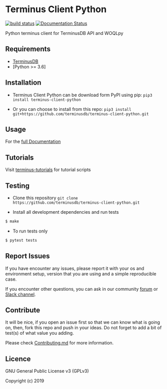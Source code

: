 Terminus Client Python
==========================

[![build status](https://api.travis-ci.org/terminusdb/terminus-client-python.svg?branch=master)](https://travis-ci.org/terminusdb/terminus-client-python)
[![Documentation Status](https://readthedocs.org/projects/terminus-client-python/badge/?version=latest)](https://terminus-client-python.readthedocs.io/en/latest/?badge=latest)

Python terminus client for TerminusDB API and WOQLpy

## Requirements
- [TerminusDB](https://github.com/terminusdb/terminus-server)
- [Python >= 3.6]

## Installation
-  Terminus Client Python can be download form PyPI using pip:
`pip3 install terminus-client-python`

- Or you can choose to install from this repo:
`pip3 install git+https://github.com/terminusdb/terminus-client-python.git`

## Usage
For the [full Documentation](https://terminus-client-python.readthedocs.io/)

## Tutorials
Visit [terminus-tutorials](https://github.com/terminusdb/terminus-tutorials) for tutorial scripts

## Testing
* Clone this repository
`git clone https://github.com/terminusdb/terminus-client-python.git`

* Install all development dependencies and run tests
```sh
$ make
```

* To run tests only
```sh
$ pytest tests
```

## Report Issues

If you have encounter any issues, please report it with your os and environment setup, version that you are using and a simple reproducible case.

If you encounter other questions, you can ask in our community [forum](https://community.terminusdb.com/) or [Slack channel](http://bit.ly/terminusdb-slack).

## Contribute

It will be nice, if you open an issue first so that we can know what is going on, then, fork this repo and push in your ideas. Do not forget to add a bit of test(s) of what value you adding.

Please check [Contributing.md](Contributing.md) for more information.

## Licence

GNU General Public License v3 (GPLv3)

Copyright (c) 2019
